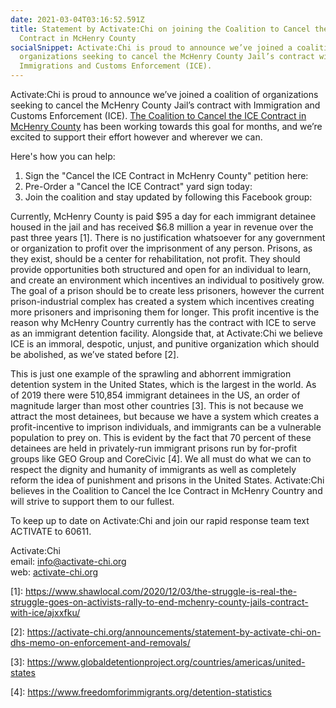 ```yaml
---
date: 2021-03-04T03:16:52.591Z
title: Statement by Activate:Chi on joining the Coalition to Cancel the ICE
  Contract in McHenry County
socialSnippet: Activate:Chi is proud to announce we’ve joined a coalition of
  organizations seeking to cancel the McHenry County Jail’s contract with
  Immigrations and Customs Enforcement (ICE).
---
```

Activate:Chi is proud to announce we’ve joined a coalition of organizations seeking to cancel the McHenry County Jail’s contract with Immigration and Customs Enforcement (ICE). [The Coalition to Cancel the ICE Contract in McHenry County](https://www.facebook.com/groups/252228846373447/about) has been working towards this goal for months, and we’re excited to support their effort however and wherever we can.

Here's how you can help:
<ol>
<li>Sign the "Cancel the ICE Contract in McHenry County" petition here: <https://actionnetwork.org/petitions/sign-the-petition-cancel-the-ice-contract-in-mchenry-county?source=direct_link&>
<li> Pre-Order a "Cancel the ICE Contract" yard sign today: <https://forms.gle/bD9hDedqd8nKqULr6>
<li> Join the coalition and stay updated by following this Facebook group: <https://www.facebook.com/groups/252228846373447/about></li>
</ol>

Currently, McHenry County is paid $95 a day for each immigrant detainee housed in the jail and has received $6.8 million a year in revenue over the past three years [](https://www.shawlocal.com/2020/12/03/the-struggle-is-real-the-struggle-goes-on-activists-rally-to-end-mchenry-county-jails-contract-with-ice/ajxxfku/)\[1]. There is no justification whatsoever for any government or organization to profit over the imprisonment of any person. Prisons, as they exist, should be a center for rehabilitation, not profit. They should provide opportunities both structured and open for an individual to learn, and create an environment which incentives an individual to positively grow. The goal of a prison should be to create less prisoners, however the current prison-industrial complex has created a system which incentives creating more prisoners and imprisoning them for longer. This profit incentive is the reason why McHenry Country currently has the contract with ICE to serve as an immigrant detention facility. Alongside that, at Activate:Chi we believe ICE is an immoral, despotic, unjust, and punitive organization which should be abolished, as we’ve stated before \[2].

This is just one example of the sprawling and abhorrent immigration detention system in the United States, which is the largest in the world. As of 2019 there were 510,854 immigrant detainees in the US, an order of magnitude larger than most other countries [](https://www.globaldetentionproject.org/countries/americas/united-states)\[3]. This is not because we attract the most detainees, but because we have a system which creates a profit-incentive to imprison individuals, and immigrants can be a vulnerable population to prey on. This is evident by the fact that 70 percent of these detainees are held in privately-run immigrant prisons run by for-profit groups like GEO Group and CoreCivic [](https://www.freedomforimmigrants.org/detention-statistics)\[4]. We all must do what we can to respect the dignity and humanity of immigrants as well as completely reform the idea of punishment and prisons in the United States. Activate:Chi believes in the Coalition to Cancel the Ice Contract in McHenry Country and will strive to support them to our fullest. 

To keep up to date on Activate:Chi and join our rapid response team text ACTIVATE to 60611.

Activate:Chi <br>
email: info@activate-chi.org<br>
web: [activate-chi.org](https://activate-chi.org/)

\[1]: <https://www.shawlocal.com/2020/12/03/the-struggle-is-real-the-struggle-goes-on-activists-rally-to-end-mchenry-county-jails-contract-with-ice/ajxxfku/>

\[2]: <https://activate-chi.org/announcements/statement-by-activate-chi-on-dhs-memo-on-enforcement-and-removals/>

\[3]: <https://www.globaldetentionproject.org/countries/americas/united-states>

\[4]: <https://www.freedomforimmigrants.org/detention-statistics>